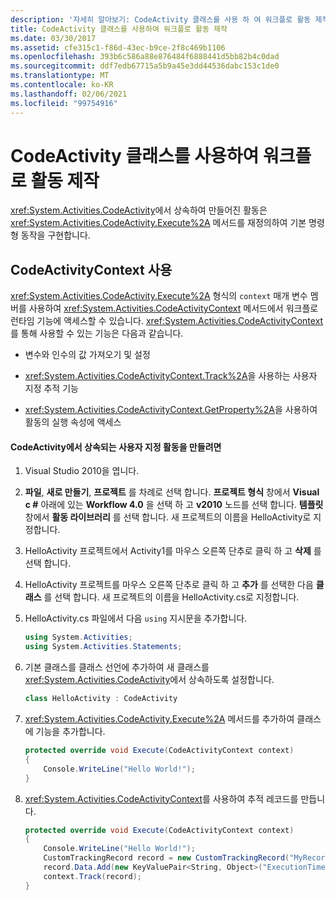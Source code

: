 ```yaml
---
description: '자세히 알아보기: CodeActivity 클래스를 사용 하 여 워크플로 활동 제작'
title: CodeActivity 클래스를 사용하여 워크플로 활동 제작
ms.date: 03/30/2017
ms.assetid: cfe315c1-f86d-43ec-b9ce-2f8c469b1106
ms.openlocfilehash: 393b6c586a88e876484f6888441d5bb82b4c0dad
ms.sourcegitcommit: ddf7edb67715a5b9a45e3dd44536dabc153c1de0
ms.translationtype: MT
ms.contentlocale: ko-KR
ms.lasthandoff: 02/06/2021
ms.locfileid: "99754916"
---
```

# <a name="workflow-activity-authoring-using-the-codeactivity-class"></a>CodeActivity 클래스를 사용하여 워크플로 활동 제작

<xref:System.Activities.CodeActivity>에서 상속하여 만들어진 활동은 <xref:System.Activities.CodeActivity.Execute%2A> 메서드를 재정의하여 기본 명령형 동작을 구현합니다.

## <a name="using-codeactivitycontext"></a>CodeActivityContext 사용

 <xref:System.Activities.CodeActivity.Execute%2A> 형식의 `context` 매개 변수 멤버를 사용하여 <xref:System.Activities.CodeActivityContext> 메서드에서 워크플로 런타임 기능에 액세스할 수 있습니다. <xref:System.Activities.CodeActivityContext>를 통해 사용할 수 있는 기능은 다음과 같습니다.

- 변수와 인수의 값 가져오기 및 설정

- <xref:System.Activities.CodeActivityContext.Track%2A>을 사용하는 사용자 지정 추적 기능

- <xref:System.Activities.CodeActivityContext.GetProperty%2A>을 사용하여 활동의 실행 속성에 액세스

#### <a name="to-create-a-custom-activity-that-inherits-from-codeactivity"></a>CodeActivity에서 상속되는 사용자 지정 활동을 만들려면

1. Visual Studio 2010을 엽니다.

2. **파일**, **새로 만들기**, **프로젝트** 를 차례로 선택 합니다. **프로젝트 형식** 창에서 **Visual c #** 아래에 있는 **Workflow 4.0** 을 선택 하 고 **v2010** 노드를 선택 합니다. **템플릿** 창에서 **활동 라이브러리** 를 선택 합니다. 새 프로젝트의 이름을 HelloActivity로 지정합니다.

3. HelloActivity 프로젝트에서 Activity1를 마우스 오른쪽 단추로 클릭 하 고 **삭제** 를 선택 합니다.

4. HelloActivity 프로젝트를 마우스 오른쪽 단추로 클릭 하 고 **추가** 를 선택한 다음 **클래스** 를 선택 합니다. 새 프로젝트의 이름을 HelloActivity.cs로 지정합니다.

5. HelloActivity.cs 파일에서 다음 `using` 지시문을 추가합니다.

    ```csharp
    using System.Activities;
    using System.Activities.Statements;
    ```

6. 기본 클래스를 클래스 선언에 추가하여 새 클래스를 <xref:System.Activities.CodeActivity>에서 상속하도록 설정합니다.

    ```csharp
    class HelloActivity : CodeActivity
    ```

7. <xref:System.Activities.CodeActivity.Execute%2A> 메서드를 추가하여 클래스에 기능을 추가합니다.

    ```csharp
    protected override void Execute(CodeActivityContext context)
    {
        Console.WriteLine("Hello World!");
    }
    ```

8. <xref:System.Activities.CodeActivityContext>를 사용하여 추적 레코드를 만듭니다.

    ```csharp
    protected override void Execute(CodeActivityContext context)
    {
        Console.WriteLine("Hello World!");
        CustomTrackingRecord record = new CustomTrackingRecord("MyRecord");
        record.Data.Add(new KeyValuePair<String, Object>("ExecutionTime", DateTime.Now));
        context.Track(record);
    }
    ```
